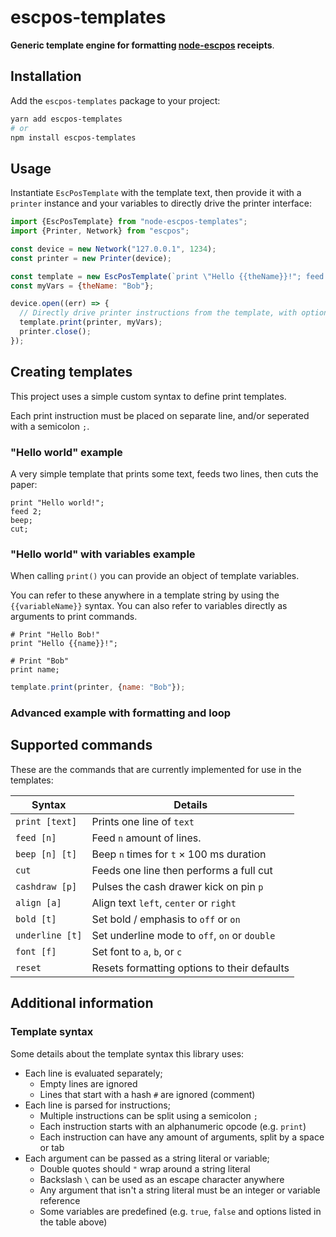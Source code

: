 # escpos-templates

**Generic template engine for formatting [node-escpos](https://github.com/song940/node-escpos) receipts**.

## Installation

Add the `escpos-templates` package to your project:

```bash
yarn add escpos-templates
# or
npm install escpos-templates
```

## Usage

Instantiate `EscPosTemplate` with the template text, then provide it with a `printer` instance and your variables to
directly drive the printer interface:

```javascript
import {EscPosTemplate} from "node-escpos-templates";
import {Printer, Network} from "escpos";

const device = new Network("127.0.0.1", 1234);
const printer = new Printer(device);

const template = new EscPosTemplate(`print \"Hello {{theName}}!"; feed 2; cut;`);
const myVars = {theName: "Bob"};

device.open((err) => {
  // Directly drive printer instructions from the template, with optional variables
  template.print(printer, myVars);
  printer.close();
});
```

## Creating templates

This project uses a simple custom syntax to define print templates.

Each print instruction must be placed on separate line, and/or seperated with a semicolon `;`.

### "Hello world" example

A very simple template that prints some text, feeds two lines, then cuts the paper:

```
print "Hello world!";
feed 2;
beep;
cut;
```

### "Hello world" with variables example

When calling `print()` you can provide an object of template variables.

You can refer to these anywhere in a template string by using the `{{variableName}}` syntax. You can also refer to
variables directly as arguments to print commands.

```
# Print "Hello Bob!"
print "Hello {{name}}!";

# Print "Bob" 
print name;
```

```javascript
template.print(printer, {name: "Bob"});
```

### Advanced example with formatting and loop

## Supported commands

These are the commands that are currently implemented for use in the templates:

| Syntax          | Details                                       |
|-----------------|-----------------------------------------------|
| `print [text]`  | Prints one line of `text`                     |
| `feed [n]`      | Feed `n` amount of lines.                     |
| `beep [n] [t]`  | Beep `n` times for `t` × 100 ms duration      |
| `cut`           | Feeds one line then performs a full cut       |
| `cashdraw [p]`  | Pulses the cash drawer kick on pin `p`        | 
| `align [a]`     | Align text `left`, `center` or `right`        | 
| `bold [t]`      | Set bold / emphasis to `off` or `on`          | 
| `underline [t]` | Set underline mode to `off`, `on` or `double` |
| `font [f]`      | Set font to `a`, `b`, or `c`                  | 
| `reset`         | Resets formatting options to their defaults   | 

## Additional information

### Template syntax
Some details about the template syntax this library uses:
- Each line is evaluated separately;
  - Empty lines are ignored
  - Lines that start with a hash `#` are ignored (comment)
- Each line is parsed for instructions;
  - Multiple instructions can be split using a semicolon `;`
  - Each instruction starts with an alphanumeric opcode (e.g. `print`)
  - Each instruction can have any amount of arguments, split by a space or tab
- Each argument can be passed as a string literal or variable;
  - Double quotes should `"` wrap around a string literal
  - Backslash ` \ ` can be used as an escape character anywhere
  - Any argument that isn't a string literal must be an integer or variable reference
  - Some variables are predefined (e.g. `true`, `false` and options listed in the table above)